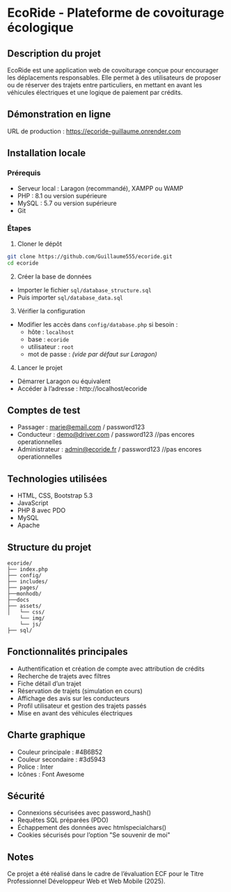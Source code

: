 # EcoRide - Plateforme de covoiturage écologique

## Description du projet

EcoRide est une application web de covoiturage conçue pour encourager les déplacements responsables. Elle permet à des utilisateurs de proposer ou de réserver des trajets entre particuliers, en mettant en avant les véhicules électriques et une logique de paiement par crédits.

## Démonstration en ligne

URL de production : https://ecoride-guillaume.onrender.com

## Installation locale

### Prérequis

- Serveur local : Laragon (recommandé), XAMPP ou WAMP
- PHP : 8.1 ou version supérieure
- MySQL : 5.7 ou version supérieure
- Git

### Étapes

1. Cloner le dépôt
```bash
git clone https://github.com/Guillaume555/ecoride.git
cd ecoride
```

2. Créer la base de données
- Importer le fichier `sql/database_structure.sql`
- Puis importer `sql/database_data.sql`

3. Vérifier la configuration
- Modifier les accès dans `config/database.php` si besoin :
  - hôte : `localhost`
  - base : `ecoride`
  - utilisateur : `root`
  - mot de passe : *(vide par défaut sur Laragon)*

4. Lancer le projet
- Démarrer Laragon ou équivalent
- Accéder à l’adresse : http://localhost/ecoride

## Comptes de test

- Passager : marie@email.com / password123
- Conducteur : demo@driver.com / password123                //pas encores operationnelles
- Administrateur : admin@ecoride.fr / password123           //pas encores operationnelles

## Technologies utilisées

- HTML, CSS, Bootstrap 5.3
- JavaScript
- PHP 8 avec PDO
- MySQL
- Apache

## Structure du projet

```
ecoride/
├── index.php
├── config/
├── includes/
├── pages/
├──monhodb/
├──docs
├── assets/
│   └── css/
    └── img/
    └── js/
├── sql/
```

## Fonctionnalités principales

- Authentification et création de compte avec attribution de crédits
- Recherche de trajets avec filtres
- Fiche détail d’un trajet
- Réservation de trajets (simulation en cours)
- Affichage des avis sur les conducteurs
- Profil utilisateur et gestion des trajets passés
- Mise en avant des véhicules électriques

## Charte graphique

- Couleur principale : #4B6B52
- Couleur secondaire : #3d5943
- Police : Inter
- Icônes : Font Awesome

## Sécurité

- Connexions sécurisées avec password_hash()
- Requêtes SQL préparées (PDO)
- Échappement des données avec htmlspecialchars()
- Cookies sécurisés pour l’option "Se souvenir de moi"

## Notes

Ce projet a été réalisé dans le cadre de l’évaluation ECF pour le Titre Professionnel Développeur Web et Web Mobile (2025).
